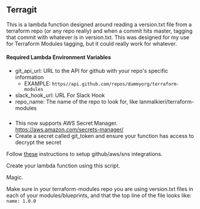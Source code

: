 ## Terragit
This is a lambda function designed around reading a version.txt file from a terraform repo (or any repo really) and when a commit hits master, tagging that commit with whatever is in version.txt. This was designed for my use for Terraform Modules tagging, but it could really work for whatever.

#### Required Lambda Environment Variables
- git\_api_url: URL to the API for github with your repo's specific information
	- EXAMPLE: `https//api.github.com/repos/dummyorg/terraform-modules`
- slack\_hook_url: URL For Slack Hook
- repo_name: The name of the repo to look for, like lanmalkieri/terraform-modules

### 
- This now supports AWS Secret Manager. https://aws.amazon.com/secrets-manager/
- Create a secret called git_token and ensure your function has access to decrypt the secret 


Follow [these](https://aws.amazon.com/blogs/compute/dynamic-github-actions-with-aws-lambda/) instructions to setup github/aws/sns integrations. 

Create your lambda function using this script.

Magic.


Make sure in your terraform-modules repo you are using version.txt files in each of your modules/blueprints, and that the top line of the file looks like:
`name: 1.0.0`
